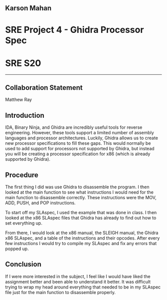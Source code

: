 ## Karson Mahan
# SRE Project 4 - Ghidra Processor Spec
# SRE S20
------------------------------------------------
## Collaboration Statement
Matthew Ray   

## Introduction
IDA, Binary Ninja, and Ghidra are incredibly useful tools for reverse engineering. However, these tools support a limited number of assembly languages and processor architectures. Luckily, Ghidra allows us to create new processor specifications to fill these gaps. This would normally be used to add support for processors not supported by Ghidra, but instead you will be creating a processor specification for x86 (which is already supported by Ghidra).

## Procedure
The first thing I did was use Ghidra to disassemble the program. I then looked at the main function to see what instructions I would need for the main function to disassemble correctly. These instructions were the MOV, ADD, PUSH, and POP instructions. 

To start off my SLAspec, I used the example that was done in class. I then looked at the x86 SLAspec files that Ghidra has already to find out how to set everything up. 

From there, I would look at the x86 manual, the SLEIGH manual, the Ghidra x86 SLAspec, and a table of the instructions and their opcodes. After every few instructions I would try to compile my SLAspec and fix any errors that popped up. 

## Conclusion
If I were more interested in the subject, I feel like I would have liked the assignment better and been able to understand it better. It was difficult trying to wrap my head around everything that needed to be in my SLAspec file just for the main function to disassemble properly.   

